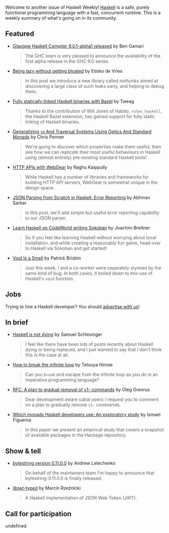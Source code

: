 Welcome to another issue of Haskell Weekly!
[Haskell](https://www.haskell.org) is a safe, purely functional programming language with a fast, concurrent runtime.
This is a weekly summary of what's going on in its community.

## Featured

- [Glasgow Haskell Compiler 9.0.1-alpha1 released](https://mail.haskell.org/pipermail/ghc-devs/2020-September/019286.html) by Ben Gamari
  > The GHC team is very pleased to announce the availability of the first
alpha release in the GHC 9.0 series.

- [Being lazy without getting bloated](https://www.well-typed.com/blog/2020/09/nothunks/) by Edsko de Vries
  > In this post we introduce a new library called nothunks aimed at discovering a large class of such leaks early, and helping to debug them.

- [Fully statically linked Haskell binaries with Bazel](https://www.tweag.io/blog/2020-09-30-bazel-static-haskell/) by Tweag
  > Thanks to the contribution of Will Jones of Habito, `rules_haskell`, the Haskell Bazel extension, has gained support for fully static linking of Haskell binaries.

- [Generalizing `jq` And Traversal Systems Using Optics And Standard Monads](https://chrispenner.ca/posts/traversal-systems) by Chris Penner
  > We're going to discover which properties make them useful, then see how we can replicate their most useful behaviours in Haskell using (almost entirely) pre-existing standard Haskell tools!

- [HTTP APIs with WebGear](https://haskell-explained.gitlab.io/blog/posts/2020/09/26/http-apis-with-webgear/index.html) by Raghu Kaippully
  > While Haskell has a number of libraries and frameworks for building HTTP API servers, WebGear is somewhat unique in the design space.

- [JSON Parsing from Scratch in Haskell: Error Reporting](https://abhinavsarkar.net/posts/json-parsing-from-scratch-in-haskell-2/) by Abhinav Sarkar
  > in this post, we'll add simple but useful error reporting capability to our JSON parser.

- [Learn Haskell on CodeWorld writing Sokoban](https://www.joachim-breitner.de/blog/775-Learn_Haskell_on_CodeWorld_writing_Sokoban) by Joachim Breitner
  > So if you feel like learning Haskell without worrying about local installation, and while creating a reasonably fun game, head over to Haskell via Sokoban and get started!

- [Void Is a Smell](https://tech.freckle.com/2020/09/23/void-is-a-smell/) by Patrick Brisbin
  > Just this week, I and a co-worker were separately stymied by the same kind of bug. In both cases, it boiled down to mis-use of Haskell's `void` function.

## Jobs

Trying to hire a Haskell developer?
You should [advertise with us](https://haskellweekly.news/advertising.html)!

## In brief

- [Haskell is not dying](https://np.reddit.com/r/haskell/comments/j0w6pm/haskell_is_not_dying/) by Samuel Schlesinger
  > I feel like there have been lots of posts recently about Haskell dying or being replaced, and I just wanted to say that I don't think this is the case at all.

- [How to break the infinite loop](https://dev.to/lotz84/how-to-break-the-infinite-loop-3hii) by Tatsuya Hirose
  > Can you `break` and escape from the infinite loop as you do in an imperative programming language?

- [RFC: A plan to gradual removal of v1- commands](https://mail.haskell.org/pipermail/cabal-devel/2020-September/010488.html) by Oleg Grenrus
  > Dear development aware cabal users: I request you to comment on a plan to gradually remove `v1-` commands.

- [Which monads Haskell developers use: An exploratory study](https://www.sciencedirect.com/science/article/pii/S0167642320301313) by Ismael Figueroa
  > In this paper we present an empirical study that covers a snapshot of available packages in the Hackage repository.

## Show & tell

- [bytestring version 0.11.0.0](https://np.reddit.com/r/haskell/comments/iymgx9/ann_bytestring01100/) by Andrew Lelechenko
  > On behalf of the maintainers team I'm happy to announce that bytestring-0.11.0.0 is finally released.

- [libjwt-typed](https://github.com/marcin-rzeznicki/libjwt-typed/tree/cc0517647cc13a53b9710c04b29c1200f05d2ad6) by Marcin Rzeźnicki
  > A Haskell implementation of JSON Web Token (JWT).

## Call for participation

undefined
